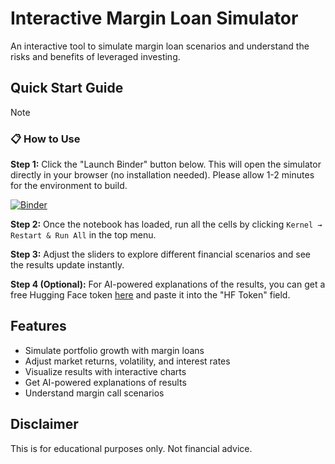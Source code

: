 # Interactive Margin Loan Simulator

An interactive tool to simulate margin loan scenarios and understand the risks and benefits of leveraged investing.

## Quick Start Guide

> [!NOTE]
> ### 📋 How to Use
> **Step 1:** Click the "Launch Binder" button below. This will open the simulator directly in your browser (no installation needed). Please allow 1-2 minutes for the environment to build.
>
> [![Binder](https://mybinder.org/badge_logo.svg)](https://mybinder.org/v2/gh/adamcseresznye/margin-loan-simulator/HEAD?urlpath=%2Fdoc%2Ftree%2Fmargin_loan_simulator.ipynb)
>
> **Step 2:** Once the notebook has loaded, run all the cells by clicking `Kernel → Restart & Run All` in the top menu.
>
> **Step 3:** Adjust the sliders to explore different financial scenarios and see the results update instantly.
>
> **Step 4 (Optional):** For AI-powered explanations of the results, you can get a free Hugging Face token [here](https://huggingface.co/settings/tokens) and paste it into the "HF Token" field.
>


## Features
- Simulate portfolio growth with margin loans
- Adjust market returns, volatility, and interest rates
- Visualize results with interactive charts
- Get AI-powered explanations of results
- Understand margin call scenarios

  
## Disclaimer
This is for educational purposes only. Not financial advice.
